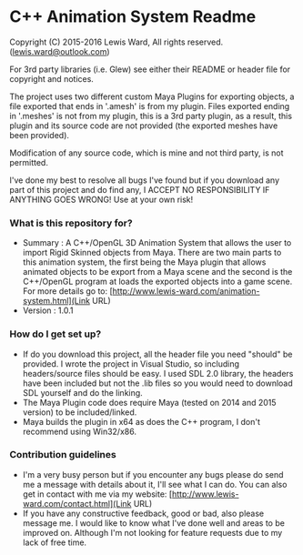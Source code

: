 # C++ Animation System Readme #

Copyright (C) 2015-2016 Lewis Ward, All rights reserved. (lewis.ward@outlook.com)

For 3rd party libraries (i.e. Glew) see either their README or header file for copyright and notices.

The project uses two different custom Maya Plugins for exporting objects, a file exported that ends in '.amesh' is from my plugin. Files exported ending in '.meshes' is not from my plugin, this is a 3rd party plugin, as a result, this plugin and its source code are not provided (the exported meshes have been provided).

Modification of any source code, which is mine and not third party, is not permitted. 

I've done my best to resolve all bugs I've found but if you download any part of this project and do find any, I ACCEPT NO RESPONSIBILITY IF ANYTHING GOES WRONG! Use at your own risk!

### What is this repository for? ###

* Summary : A C++/OpenGL 3D Animation System that allows the user to import Rigid Skinned objects from Maya. There are two main parts to this animation system, the first being the Maya plugin that allows animated objects to be export from a Maya scene and the second is the C++/OpenGL program at loads the exported objects into a game scene. For more details go to: [http://www.lewis-ward.com/animation-system.html](Link URL)
* Version : 1.0.1

### How do I get set up? ###

* If do you download this project, all the header file you need "should" be provided. I wrote the project in Visual Studio, so including headers/source files should be easy. I used SDL 2.0 library, the headers have been included but not the .lib files so you would need to download SDL yourself and do the linking. 
* The Maya Plugin code does require Maya (tested on 2014 and 2015 version) to be included/linked. 
* Maya builds the plugin in x64 as does the C++ program, I don't recommend using Win32/x86.

### Contribution guidelines ###

* I'm a very busy person but if you encounter any bugs please do send me a message with details about it, I'll see what I can do. You can also get in contact with me via my website: [http://www.lewis-ward.com/contact.html](Link URL)
* If you have any constructive feedback, good or bad, also please message me. I would like to know what I've done well and areas to be improved on. Although I'm not looking for feature requests due to my lack of free time.